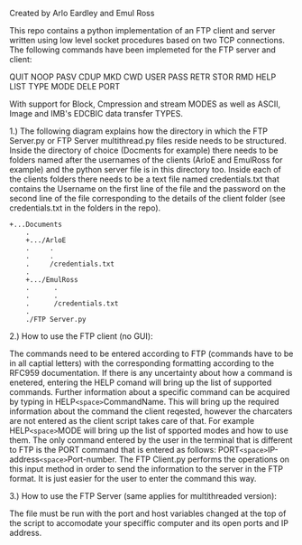 Created by Arlo Eardley and Emul Ross

This repo contains a python implementation of an FTP client and server written using low level socket procedures based on two TCP connections. The following commands have been implemeted for the FTP server and client:

QUIT	NOOP	PASV 	CDUP	MKD	CWD
USER 	PASS 	RETR 	STOR  	RMD 	HELP 
LIST 	TYPE 	MODE 	DELE	PORT

With support for Block, Cmpression and stream MODES as well as ASCII, Image and IMB's EDCBIC data transfer TYPES.

1.) The following diagram explains how the directory in which the FTP Server.py or FTP Server multithread.py 
files reside needs to be structured. Inside the directory of choice (Docments for example) there needs to be 
folders named after the usernames of the clients (ArloE and EmulRoss for example) and the python server file 
is in this directory too. Inside each of the clients folders there needs to be a text file named 
credentials.txt that contains the Username on the first line of the file and the password on the second line
of the file corresponding to the details of the client folder (see credentials.txt in the folders in the repo).

	+...Documents
		.
		+.../ArloE
		.     .
		.     .
		.     /credentials.txt
		.
		+.../EmulRoss
		.      .
		.      .
		.      /credentials.txt
		.
		./FTP Server.py

2.) How to use the FTP client (no GUI):

The commands need to be entered according to FTP (commands have to be in all captial letters) with the corresponding
formatting according to the RFC959 documentation. If there is any uncertainty about how a command is enetered, entering 
the HELP comand will bring up the list of supported commands. Further information about a specific command can be 
acquired by typing in HELP`<space>`CommandName. This will bring up the required information about the command the client
reqested, however the <CRLF> charcaters are not entered as the client script takes care of that. For example 
HELP`<space>`MODE will bring up the list of spported modes and how to use them. The only command
entered by the user in the terminal that is different to FTP is the PORT command that is entered as follows:
PORT`<space>`IP-address`<space>`Port-number. The FTP Client.py performs the operations on this input method in order to
send the information to the server in the FTP format. It is just easier for the user to enter the command this way.

3.) How to use the FTP Server (same applies for multithreaded version):

The file must be run with the port and host variables changed at the top of the script to accomodate your speciffic
computer and its open ports and IP address. 